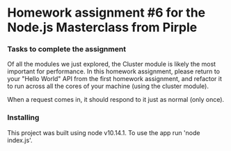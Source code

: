 # Homework assignment #6 for the Node.js Masterclass from Pirple

### Tasks to complete the assignment

Of all the modules we just explored, the Cluster module is likely the most important for performance. In this homework assignment, please return to your "Hello World" API from the first homework assignment, and refactor it to run across all the cores of your machine (using the cluster module).

When a request comes in, it should respond to it just as normal (only once).

### Installing

This project was built using node v10.14.1. To use the app run 'node index.js'.

